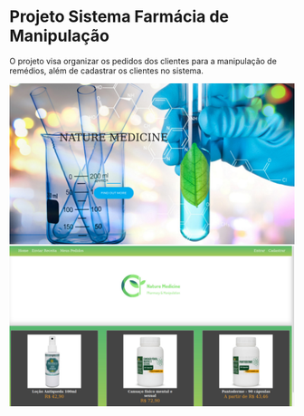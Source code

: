 # Projeto Sistema Farmácia de Manipulação


O projeto visa organizar os pedidos dos clientes para a manipulação de remédios, além de cadastrar os clientes no sistema.

![Pharmacy](https://github.com/Schywi/pharmacy-system/blob/master/preview/home.jpeg)
![Pharmacy](https://github.com/Schywi/pharmacy-system/blob/master/preview/products.jpeg)